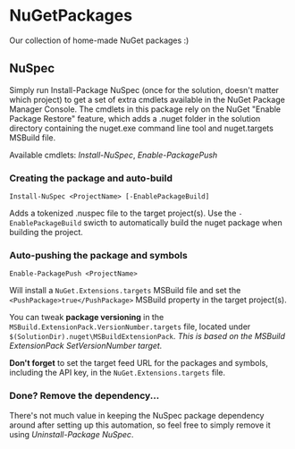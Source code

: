 # NuGetPackages

Our collection of home-made NuGet packages :)

## NuSpec

Simply run Install-Package NuSpec (once for the solution, doesn't matter which project) to get a set of extra cmdlets available in the NuGet Package Manager Console.
The cmdlets in this package rely on the NuGet "Enable Package Restore" feature, which adds a .nuget folder in the solution directory containing the nuget.exe command line tool and nuget.targets MSBuild file.

Available cmdlets: *Install-NuSpec*, *Enable-PackagePush*

### Creating the package and auto-build

    Install-NuSpec <ProjectName> [-EnablePackageBuild]
	
Adds a tokenized .nuspec file to the target project(s).
Use the <code>-EnablePackageBuild</code> swicth to automatically build the nuget package when building the project.

### Auto-pushing the package and symbols

    Enable-PackagePush <ProjectName>

Will install a <code>NuGet.Extensions.targets</code> MSBuild file and set the <code>&lt;PushPackage&gt;true&lt;/PushPackage&gt;</code> MSBuild property in the target project(s). 

You can tweak **package versioning** in the <code>MSBuild.ExtensionPack.VersionNumber.targets</code> file, located under <code>$(SolutionDir)\.nuget\MSBuildExtensionPack</code>.
*This is based on the MSBuild ExtensionPack SetVersionNumber target.*

**Don't forget** to set the target feed URL for the packages and symbols, including the API key, in the <code>NuGet.Extensions.targets</code> file.

### Done? Remove the dependency...

There's not much value in keeping the NuSpec package dependency around after setting up this automation, so feel free to simply remove it using *Uninstall-Package NuSpec*.